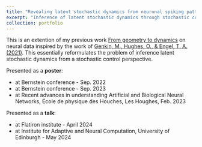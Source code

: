 ```yaml
---
title: "Revealing latent stochastic dynamics from neuronal spiking patterns"
excerpt: "Inference of latent stochastic dynamics through stochastic control - **with myself** - started as an independent project during my PhD and continued afterwards <br/><img src='/images/intro.png' alt='Schematic of latent inference framework-Dimitra Maoutsa'>"
collection: portfolio
---
```



This is an extention of my previous work [From geometry to dynamics](https://dimitra-maoutsa.github.io/portfolio/portfolio-5/) on neural data inspired by the work of [Genkin, M., Hughes, O., & Engel, T. A. (2021)](https://www.nature.com/articles/s41467-021-26202-1). This essentially reformulates the problem of inference latent stochastic dynamics from a stochastic control perspective. 

Presented as a **poster**: 
- at Bernstein conference - Sep. 2022
- at Bernstein conference - Sep. 2023
- at Recent advances in understanding Artificial and Biological Neural Networks, École de physique des Houches, Les Houghes, Feb. 2023


Presented as a **talk**:
- at Flatiron institute - April 2024
- at Institute for Adaptive and Neural Computation, University of Edinburgh - May 2024

